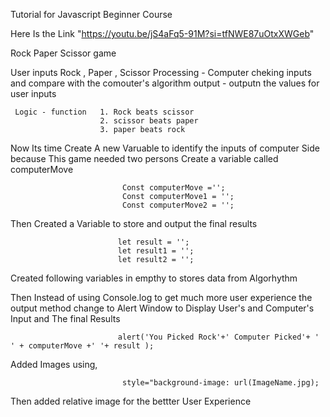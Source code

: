 Tutorial for Javascript Beginner Course

Here Is the Link "https://youtu.be/jS4aFq5-91M?si=tfNWE87uOtxXWGeb"

Rock Paper Scissor game
 
 User inputs Rock , Paper ,  Scissor
 Processing - Computer cheking inputs and compare with the comouter's algorithm
 output - outputn the values for user inputs 
     
     Logic - function   1. Rock beats scissor
                        2. scissor beats paper
                        3. paper beats rock   
Now Its time Create A new Varuable to identify the inputs of computer Side because This game needed two persons 
Create a variable called computerMove 

                             Const computerMove ='';
                             Const computerMove1 = '';
                             Const computerMove2 = '';
                             
Then Created a Variable to store and output the final results
                            
                            let result = '';
                            let result1 = '';
                            let result2 = ''; 
                            
Created following variables in empthy to stores data from Algorhythm


Then Instead of using Console.log to get much more user experience the output method change to Alert Window to Display User's and Computer's Input and The final Results

                            alert('You Picked Rock'+' Computer Picked'+ ' ' + computerMove +' '+ result );
Added Images using,  

                             style="background-image: url(ImageName.jpg);   
Then added relative image for the bettter User Experience
